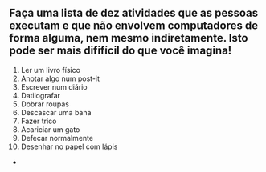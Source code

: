 ## Faça uma lista de dez atividades que as pessoas executam e que não envolvem computadores de forma alguma, nem mesmo indiretamente. Isto pode ser mais dififícil do que você imagina!

1. Ler um livro físico
2. Anotar algo num post-it
3. Escrever num diário
4. Datilografar
5. Dobrar roupas
6. Descascar uma bana
7. Fazer trico
8. Acariciar um gato
9. Defecar normalmente
10. Desenhar no papel com lápis
- 
